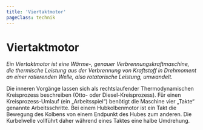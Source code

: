 ```yaml
---
title: 'Viertaktmotor'
pageClass: technik
---
```


<infoBox>

# Viertaktmotor

*Ein Viertaktmotor ist eine Wärme-, genauer Verbrennungskraftmaschine, die thermische Leistung aus der Verbrennung von Kraftstoff in Drehmoment an einer rotierenden Welle, also rotatorische Leistung, umwandelt.*

</infoBox>

<YouTube videoid="C0unbau0yXc" desc="4-Takt-Motor"/>

Die inneren Vorgänge lassen sich als rechtslaufender Thermodynamischen Kreisprozess beschreiben (Otto- oder Diesel-Kreisprozess). Für einen Kreisprozess-Umlauf (ein „Arbeitsspiel“) benötigt die Maschine vier „Takte“ genannte Arbeitsschritte. Bei einem Hubkolbenmotor ist ein Takt die Bewegung des Kolbens von einem Endpunkt des Hubes zum anderen. Die Kurbelwelle vollführt daher während eines Taktes eine halbe Umdrehung.

<YouTube videoid="RuRC4qbnW7I" desc="Vergleich Otto- Dieselmotor"/>

